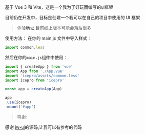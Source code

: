 基于 Vue 3 和 Vite，这是一个我为了好玩而编写的ui框架

目前仍在开发中，目标是创建一个我可以在自己的项目中使用的 UI 框架

> 体验[地址](http://icepro.icestone.work/),目前线上版本可能会落后很多

使用方法： 在你的 main.js 文件中导入样式：
```javascript
import common.less
```
然后在你的`main.js`组件中使用：

```javascript
import { createApp } from 'vue'
import App from './App.vue'
import 'icepro/assets/common.less'
import icepro from 'icepro'

const app = createApp(App)

app
.use(icepro)
.mount('#app')
```

> 鸣谢:

感谢 [jw-ui](https://coderyjw.github.io/jw-ui-website/#/home)的源码,让我可以有参考的代码
